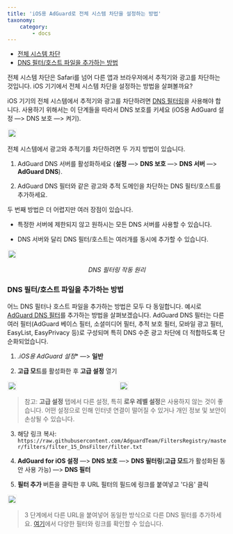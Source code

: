 ```yaml
---
title: 'iOS용 AdGuard로 전체 시스템 차단을 설정하는 방법'
taxonomy:
    category:
        - docs
---
```


   * [전체 시스템 차단](#system-wide)
   * [DNS 필터/호스트 파일을 추가하는 방법](#filters)

<a name="system-wide"></a>
전체 시스템 차단은 Safari를 넘어 다른 앱과 브라우저에서 추적기와 광고를 차단하는 것입니다. iOS 기기에서 전체 시스템 차단을 설정하는 방법을 살펴볼까요?

iOS 기기의 전체 시스템에서 추적기와 광고를 차단하려면 [DNS 필터링](https://kb.adguard.com/ko/general/dns-filtering)을 사용해야 합니다. 사용하기 위해서는 이 단계들을 따라서 DNS 보호를 키세요 (iOS용 AdGuard 설정 —> DNS 보호 —> 켜기).

<img src="https://cdn.adguard.com/public/Adguard/Blog/ios_dns_protection_ko.png" style="border: 1px solid #efefef; max-width: 350px; padding: 2px;">

전체 시스템에서 광고와 추적기를 차단하려면 두 가지 방법이 있습니다.

1. AdGuard DNS 서버를 활성화하세요 (**설정** —> **DNS 보호** —> **DNS 서버** —> **AdGuard DNS**).

2. AdGuard DNS 필터와 같은 광고와 추적 도메인을 차단하는 DNS 필터/호스트를 추가하세요. 

두 번째 방법은 더 어렵지만 여러 장점이 있습니다.
* 특정한 서버에 제한되지 않고 원하시는 모든 DNS 서버를 사용할 수 있습니다.



* DNS 서버와 달리 DNS 필터/호스트는 여러개를  동시에 추가할 수 있습니다.

<img src="https://cdn.adguard.com/public/Adguard/kb/DNS_filtering/how_dns_filtering_works_ko.png" style="border: 1px solid #efefef; max-width: 350px; padding: 2px;">
<p align="center"><i>DNS 필터링 작동 원리</i></p>

<a name="filters"></a>
### DNS 필터/호스트 파일을 추가하는 방법

어느 DNS 필터나 호스트 파일을 추가하는 방법은 모두 다 동일합니다. 예시로 [AdGuard DNS 필터](https://github.com/AdguardTeam/AdguardSDNSFilter)를 추가하는 방법을 살펴보겠습니다. AdGuard DNS 필터는 다른 여러 필터(AdGuard 베이스 필터, 소셜미디어 필터, 추적 보호 필터, 모바일 광고 필터, EasyList, EasyPrivacy 등)로 구성되며 특히 DNS 수준 광고 차단에 더 적합하도록 단순화되었습니다.


1. *.iOS용 AdGuard 설정** —> **일반**

2. **고급 모드**를 활성화한 후 **고급 설정** 열기

<div style="display:flex">
     <div style="flex:1;padding-right:5px;">
          <img src="https://cdn.adguard.com/public/Adguard/Release_notes/iOS/v4.0/advanced_mode_ko.jpg" style="border: 1px solid #efefef; max-width: 350px; padding: 2px;">
     </div>
     <div style="flex:1;padding-left:5px;">
          <img src="https://cdn.adguard.com/public/Adguard/Blog/ios_advanced_settings_ko.png" style="border: 1px solid #efefef; max-width: 350px; padding: 2px;">
     </div>
</div>

> 참고: **고급 설정** 탭에서 다른 설정, 특히 **로우 레벨 설정**은 사용하지 않는 것이 좋습니다. 어떤 설정으로 인해 인터넷 연결이 떨어질 수 있거나 개인 정보 및 보안이 손상될 수 있습니다. 

3. 해당 링크 복사: `https://raw.githubusercontent.com/AdguardTeam/FiltersRegistry/master/filters/filter_15_DnsFilter/filter.txt`

4. **AdGuard for iOS 설정** —> **DNS 보호** —> **DNS 필터링**(**고급 모드**가 활성화된 동안 사용 가능) —> **DNS 필터**

5. **필터 추가** 버튼을 클릭한 후 URL 필터의 필드에 링크를 붙여넣고 '다음' 클릭

<img src="https://cdn.adguard.com/public/Adguard/Blog/ios_adding_a_filter.PNG" style="border: 1px solid #efefef; max-width: 350px; padding: 2px;">

> 3 단계에서 다른 URL을 붙여넣어 동일한 방식으로 다른 DNS 필터를 추가하세요. [여기](https://filterlists.com)에서 다양한 필터와 링크를 확인할 수 있습니다.
